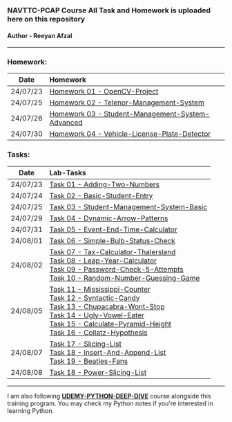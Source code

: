 ###  NAVTTC-PCAP Course All Task and Homework is uploaded here on this repository

#### Author - Reeyan Afzal

---

### Homework:
|   Date   | Homework                                                                                                                             |
|:--------:|:-------------------------------------------------------------------------------------------------------------------------------------|
| 24/07/23 | [Homework 01 - OpenCV-Project](https://github.com/reeyan-afzal/NAVTTC_PCAP/blob/main/24_07_23-Homework1/main.py)                     |
| 24/07/25 | [Homework 02 - Telenor-Management-System](https://github.com/reeyan-afzal/NAVTTC_PCAP/blob/main/24_07_25-Homework2/main.py)          |
| 24/07/26 | [Homework 03 - Student-Management-System-Advanced](https://github.com/reeyan-afzal/NAVTTC_PCAP/blob/main/24_07_26-Homework3/main.py) |
| 24/07/30 | [Homework 04 - Vehicle-License-Plate-Detector](https://github.com/reeyan-afzal/NAVTTC_PCAP/blob/main/24_07_30-Homework4/main.py)     |

### Tasks:
|   Date   | Lab-Tasks                                                                                                                                                                                                                                                                                                                                                                                                                                                                                                                                                                                                                                                                                                                                                                                                                                             |
|:--------:|:------------------------------------------------------------------------------------------------------------------------------------------------------------------------------------------------------------------------------------------------------------------------------------------------------------------------------------------------------------------------------------------------------------------------------------------------------------------------------------------------------------------------------------------------------------------------------------------------------------------------------------------------------------------------------------------------------------------------------------------------------------------------------------------------------------------------------------------------------|
| 24/07/23 | [Task 01 - Adding-Two-Numbers](https://github.com/reeyan-afzal/NAVTTC_PCAP/blob/main/24_07_23-Task1/main.py)                                                                                                                                                                                                                                                                                                                                                                                                                                                                                                                                                                                                                                                                                                                                          |
| 24/07/24 | [Task 02 - Basic-Student-Entry](https://github.com/reeyan-afzal/NAVTTC_PCAP/blob/main/24_07_24-Task2/main.py)                                                                                                                                                                                                                                                                                                                                                                                                                                                                                                                                                                                                                                                                                                                                         |
| 24/07/25 | [Task 03 - Student-Management-System-Basic](https://github.com/reeyan-afzal/NAVTTC_PCAP/blob/main/24_07_25-Task3/main.py)                                                                                                                                                                                                                                                                                                                                                                                                                                                                                                                                                                                                                                                                                                                             |
| 24/07/29 | [Task 04 - Dynamic-Arrow-Patterns](https://github.com/reeyan-afzal/NAVTTC_PCAP/blob/main/24_07_29-Task4/main.py)                                                                                                                                                                                                                                                                                                                                                                                                                                                                                                                                                                                                                                                                                                                                      |
| 24/07/31 | [Task 05 - Event-End-Time-Calculator](https://github.com/reeyan-afzal/NAVTTC_PCAP/blob/main/24_07_31-Task5/main.py)                                                                                                                                                                                                                                                                                                                                                                                                                                                                                                                                                                                                                                                                                                                                   |
| 24/08/01 | [Task 06 - Simple-Bulb-Status-Check](https://github.com/reeyan-afzal/NAVTTC_PCAP/blob/main/24_08_01-Task6/main.py)                                                                                                                                                                                                                                                                                                                                                                                                                                                                                                                                                                                                                                                                                                                                    |
| 24/08/02 | [Task 07 - Tax-Calculator-Thalersland](https://github.com/reeyan-afzal/NAVTTC_PCAP/blob/main/24_08_02-Task7,8,9,10/main-Task7.py)  <br/>[Task 08 - Leap-Year-Calculator](https://github.com/reeyan-afzal/NAVTTC_PCAP/blob/main/24_08_02-Task7,8,9,10/main-Task8.py) <br/>[Task 09 - Password-Check-5-Attempts](https://github.com/reeyan-afzal/NAVTTC_PCAP/blob/main/24_08_02-Task7,8,9,10/main-Task9.py) <br/>[Task 10 - Random-Number-Guessing-Game](https://github.com/reeyan-afzal/NAVTTC_PCAP/blob/main/24_08_02-Task7,8,9,10/main-Task10.py)                                                                                                                                                                                                                                                                                                    |
| 24/08/05 | [Task 11 - Mississippi-Counter](https://github.com/reeyan-afzal/NAVTTC_PCAP/blob/main/24_08_05-Task11,12,13,14,15,16/main-Task11.py)<br/>  [Task 12 - Syntactic-Candy](https://github.com/reeyan-afzal/NAVTTC_PCAP/blob/main/24_08_05-Task11,12,13,14,15,16/main-Task12.py)<br/> [Task 13 - Chupacabra-Wont-Stop](https://github.com/reeyan-afzal/NAVTTC_PCAP/blob/main/24_08_05-Task11,12,13,14,15,16/main-Task13.py)<br/> [Task 14 - Ugly-Vowel-Eater](https://github.com/reeyan-afzal/NAVTTC_PCAP/blob/main/24_08_05-Task11,12,13,14,15,16/main-Task14.py)<br/> [Task 15 - Calculate-Pyramid-Height](https://github.com/reeyan-afzal/NAVTTC_PCAP/blob/main/24_08_05-Task11,12,13,14,15,16/main-Task15.py)<br/> [Task 16 - Collatz-Hypothesis](https://github.com/reeyan-afzal/NAVTTC_PCAP/blob/main/24_08_05-Task11,12,13,14,15,16/main-Task16.py) |
| 24/08/07 | [Task 17 - Slicing-List](https://github.com/reeyan-afzal/NAVTTC_PCAP/blob/main/24_08_07-Task17,18,19/main-Task17.py)<br/>  [Task 18 - Insert-And-Append-List](https://github.com/reeyan-afzal/NAVTTC_PCAP/blob/main/24_08_07-Task17,18,19/main-Task18.py)<br/> [Task 19 - Beatles-Fans](https://github.com/reeyan-afzal/NAVTTC_PCAP/blob/main/24_08_07-Task17,18,19/main-Task19.py)                                                                                                                                                                                                                                                                                                                                                                                                                                                                   |
| 24/08/08 | [Task 18 - Power-Slicing-List](https://github.com/reeyan-afzal/NAVTTC_PCAP/blob/main/24_08_08-Task20/main-Task20.py)                                                                                                                                                                                                                                                                                                                                                                                                                                                                                                                                                                                                                                                                                                                                  |
---

I am also following **[UDEMY-PYTHON-DEEP-DIVE](https://github.com/reeyan-afzal/UDEMY_PYTHON_DEEP_DIVE)** course alongside this training program. You may check my Python notes if you're interested in learning Python.